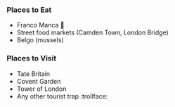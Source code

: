 ### Places to Eat

- Franco Manca :pizza:
- Street food markets (Camden Town, London Bridge)
- Belgo (mussels)

### Places to Visit

- Tate Britain
- Covent Garden
- Tower of London
- Any other tourist trap :trollface:
